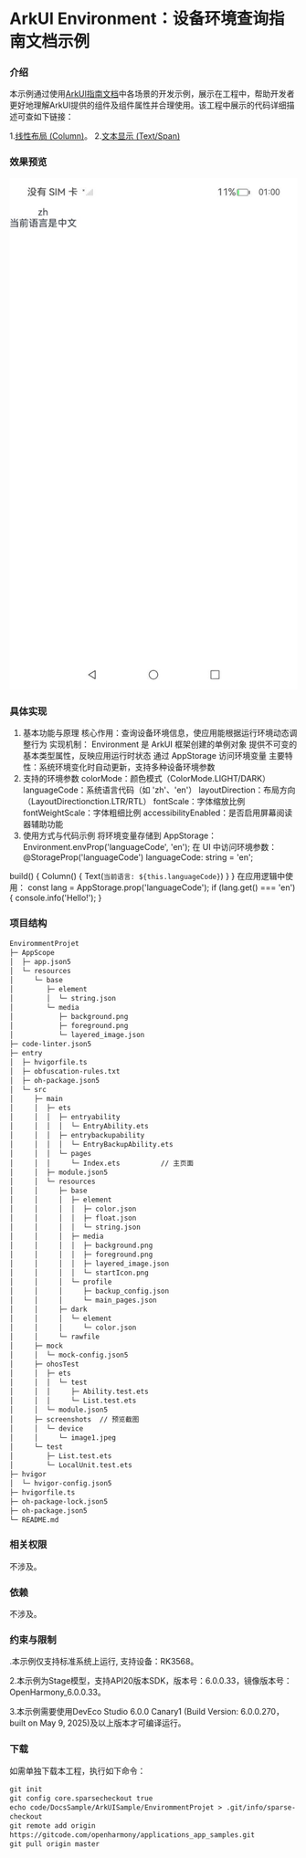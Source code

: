 # ArkUI Environment：设备环境查询指南文档示例

### 介绍


本示例通过使用[ArkUI指南文档](https://gitcode.com/openharmony/docs/tree/master/zh-cn/application-dev/ui)中各场景的开发示例，展示在工程中，帮助开发者更好地理解ArkUI提供的组件及组件属性并合理使用。该工程中展示的代码详细描述可查如下链接：

1.[线性布局 (Column)](https://gitcode.com/openharmony/docs/blob/OpenHarmony-5.0.1-Release/zh-cn/application-dev/ui/arkts-layout-development-linear.md)。
2.[文本显示 (Text/Span)](https://gitcode.com/openharmony/docs/blob/master/zh-cn/application-dev/ui/arkts-common-components-text-display.md)

### 效果预览

![](screenshots/device/image1.jpeg)

### 具体实现
1. 基本功能与原理
   核心作用：查询设备环境信息，使应用能根据运行环境动态调整行为
   实现机制：
   Environment 是 ArkUI 框架创建的单例对象
   提供不可变的基本类型属性，反映应用运行时状态
   通过 AppStorage 访问环境变量
   主要特性：系统环境变化时自动更新，支持多种设备环境参数
2. 支持的环境参数
   colorMode：颜色模式（ColorMode.LIGHT/DARK）
   languageCode：系统语言代码（如 'zh'、'en'）
   layoutDirection：布局方向（LayoutDirectionction.LTR/RTL）
   fontScale：字体缩放比例
   fontWeightScale：字体粗细比例
   accessibilityEnabled：是否启用屏幕阅读器辅助功能
3. 使用方式与代码示例
   将环境变量存储到 AppStorage：
   Environment.envProp('languageCode', 'en');
   在 UI 中访问环境参数：
   @StorageProp('languageCode') languageCode: string = 'en';

build() {
Column() {
Text(`当前语言: ${this.languageCode}`)
}
}
在应用逻辑中使用：
const lang = AppStorage.prop('languageCode');
if (lang.get() === 'en') {
console.info('Hello!');
}

### 项目结构
```
EnvirommentProjet
├─ AppScope
│  ├─ app.json5
│  └─ resources
│     └─ base
│        ├─ element
│        │  └─ string.json
│        └─ media
│           ├─ background.png
│           ├─ foreground.png
│           └─ layered_image.json
├─ code-linter.json5
├─ entry
│  ├─ hvigorfile.ts
│  ├─ obfuscation-rules.txt
│  ├─ oh-package.json5
│  └─ src
│     ├─ main
│     │  ├─ ets
│     │  │  ├─ entryability
│     │  │  │  └─ EntryAbility.ets
│     │  │  ├─ entrybackupability
│     │  │  │  └─ EntryBackupAbility.ets
│     │  │  └─ pages
│     │  │     └─ Index.ets          // 主页面
│     │  ├─ module.json5
│     │  └─ resources
│     │     ├─ base
│     │     │  ├─ element
│     │     │  │  ├─ color.json
│     │     │  │  ├─ float.json
│     │     │  │  └─ string.json
│     │     │  ├─ media
│     │     │  │  ├─ background.png
│     │     │  │  ├─ foreground.png
│     │     │  │  ├─ layered_image.json
│     │     │  │  └─ startIcon.png
│     │     │  └─ profile
│     │     │     ├─ backup_config.json
│     │     │     └─ main_pages.json
│     │     ├─ dark
│     │     │  └─ element
│     │     │     └─ color.json
│     │     └─ rawfile
│     ├─ mock
│     │  └─ mock-config.json5
│     ├─ ohosTest
│     │  ├─ ets
│     │  │  └─ test
│     │  │     ├─ Ability.test.ets
│     │  │     └─ List.test.ets
│     │  └─ module.json5
│     ├─ screenshots  // 预览截图
│     │  └─ device
│     │     └─ image1.jpeg
│     └─ test
│        ├─ List.test.ets
│        └─ LocalUnit.test.ets
├─ hvigor
│  └─ hvigor-config.json5
├─ hvigorfile.ts
├─ oh-package-lock.json5
├─ oh-package.json5
└─ README.md

```


### 相关权限

不涉及。

### 依赖

不涉及。

### 约束与限制

.本示例仅支持标准系统上运行, 支持设备：RK3568。

2.本示例为Stage模型，支持API20版本SDK，版本号：6.0.0.33，镜像版本号：OpenHarmony_6.0.0.33。

3.本示例需要使用DevEco Studio 6.0.0 Canary1 (Build Version: 6.0.0.270， built on May 9, 2025)及以上版本才可编译运行。

### 下载

如需单独下载本工程，执行如下命令：

````
git init
git config core.sparsecheckout true
echo code/DocsSample/ArkUISample/EnvirommentProjet > .git/info/sparse-checkout
git remote add origin https://gitcode.com/openharmony/applications_app_samples.git
git pull origin master
````
